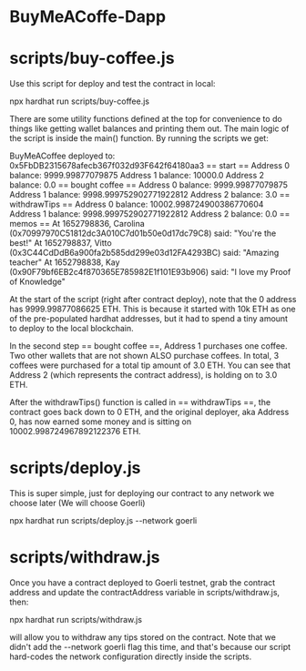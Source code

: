 # BuyMeACoffe-Dapp

# scripts/buy-coffee.js

Use this script for deploy and test the contract in local:

npx hardhat run scripts/buy-coffee.js

There are some utility functions defined at the top for convenience to do things like getting wallet balances and printing them out.
The main logic of the script is inside the main() function.
By running the scripts we get:

BuyMeACoffee deployed to: 0x5FbDB2315678afecb367f032d93F642f64180aa3
== start ==
Address 0 balance:  9999.99877079875
Address 1 balance:  10000.0
Address 2 balance:  0.0
== bought coffee ==
Address 0 balance:  9999.99877079875
Address 1 balance:  9998.999752902771922812
Address 2 balance:  3.0
== withdrawTips ==
Address 0 balance:  10002.998724900386770604
Address 1 balance:  9998.999752902771922812
Address 2 balance:  0.0
== memos ==
At 1652798836, Carolina (0x70997970C51812dc3A010C7d01b50e0d17dc79C8) said: "You're the best!"
At 1652798837, Vitto (0x3C44CdDdB6a900fa2b585dd299e03d12FA4293BC) said: "Amazing teacher"
At 1652798838, Kay (0x90F79bf6EB2c4f870365E785982E1f101E93b906) said: "I love my Proof of Knowledge"

At the start of the script (right after contract deploy), note that the 0 address has 9999.99877086625 ETH. This is because it started with 10k ETH as one of the pre-populated hardhat addresses, but it had to spend a tiny amount to deploy to the local blockchain.

In the second step == bought coffee ==, Address 1 purchases one coffee. Two other wallets that are not shown ALSO purchase coffees. In total, 3 coffees were purchased for a total tip amount of 3.0 ETH. You can see that Address 2 (which represents the contract address), is holding on to 3.0 ETH.

After the withdrawTips() function is called in == withdrawTips ==, the contract goes back down to 0 ETH, and the original deployer, aka Address 0, has now earned some money and is sitting on 10002.998724967892122376 ETH.

# scripts/deploy.js

This is super simple, just for deploying our contract to any network we choose later (We will choose Goerli)

npx hardhat run scripts/deploy.js --network goerli

# scripts/withdraw.js
Once you have a contract deployed to Goerli testnet, grab the contract address and update the contractAddress variable in scripts/withdraw.js, then:

npx hardhat run scripts/withdraw.js

will allow you to withdraw any tips stored on the contract.
Note that we didn't add the --network goerli flag this time, and that's because our script hard-codes the network configuration directly inside the scripts.